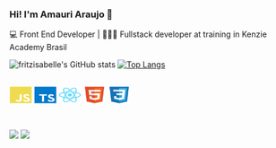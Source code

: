 ### Hi! I'm Amauri Araujo 👋

 💻 Front End Developer | 🚀🚀🚀 Fullstack developer at training in Kenzie Academy Brasil<br>





 ![fritzisabelle's GitHub stats](https://github-readme-stats.vercel.app/api?username=AmauriAraujojr&count_private=true&show_icons=true&theme=radical&border_color=D93A70)
 [![Top Langs](https://github-readme-stats.vercel.app/api/top-langs/?username=AmauriAraujojr&theme=radical&border_color=D93A7C&layout=compact)](https://github.com/fritzisabelle/github-readme-stats)

<div style="display: inline_block"><br>
  <img align="center" alt="Amauri-Js" height="30" width="40" src="https://raw.githubusercontent.com/devicons/devicon/master/icons/javascript/javascript-plain.svg">
  <img align="center" alt="Amauri-Ts" height="30" width="40" src="https://raw.githubusercontent.com/devicons/devicon/master/icons/typescript/typescript-plain.svg">
  <img align="center" alt="Amauri-React" height="30" width="40" src="https://raw.githubusercontent.com/devicons/devicon/master/icons/react/react-original.svg">
  <img align="center" alt="Amauri-HTML" height="30" width="40" src="https://raw.githubusercontent.com/devicons/devicon/master/icons/html5/html5-original.svg">
  <img align="center" alt="Amauri-CSS" height="30" width="40" src="https://raw.githubusercontent.com/devicons/devicon/master/icons/css3/css3-original.svg">
</div>

  ##
 
<div> <br>
  <a href="https://www.instagram.com/amaurijr35/" target=_blank><img src="https://img.shields.io/badge/-Instagram-%23E4405F?style=for-the-badge&logo=instagram&logoColor=white" target="_blank"></a>
  <a href="https://www.linkedin.com/in/amauri-ara%C3%BAjo-8728b3172/" target=_blank><img src="https://img.shields.io/badge/-LinkedIn-%230077B5?style=for-the-badge&logo=linkedin&logoColor=white" target="_blank"></a> 
  
</div>
